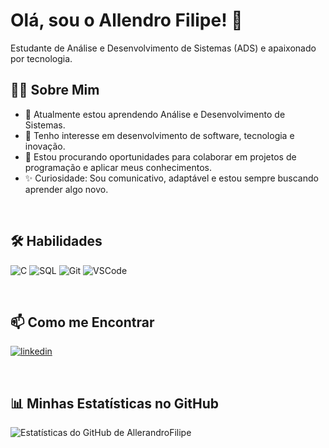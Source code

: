 # Olá, sou o Allendro Filipe! 👋

Estudante de Análise e Desenvolvimento de Sistemas (ADS) e apaixonado por tecnologia.

## 👨‍💻 Sobre Mim

- 🌱 Atualmente estou aprendendo Análise e Desenvolvimento de Sistemas.
- 👀 Tenho interesse em desenvolvimento de software, tecnologia e inovação.
- 🚀 Estou procurando oportunidades para colaborar em projetos de programação e aplicar meus conhecimentos.
- ✨ Curiosidade: Sou comunicativo, adaptável e estou sempre buscando aprender algo novo.

<br>

## 🛠️ Habilidades

![C](https://img.shields.io/badge/C-00599C?style=for-the-badge&logo=c&logoColor=white)
![SQL](https://img.shields.io/badge/SQL-000000?style=for-the-badge&logo=microsoft-sql-server&logoColor=white)
![Git](https://img.shields.io/badge/GIT-E44C30?style=for-the-badge&logo=git&logoColor=white)
![VSCode](https://img.shields.io/badge/VisualStudioCode-0078d7.svg?style=for-the-badge&logo=visual-studio-code&logoColor=white)

<br>

## 📫 Como me Encontrar

[![linkedin](https://img.shields.io/badge/linkedin-0A66C2?style=for-the-badge&logo=linkedin&logoColor=white)](https://www.linkedin.com/in/allendro-filipe)

<br>

## 📊 Minhas Estatísticas no GitHub

![Estatísticas do GitHub de AllerandroFilipe](https://github-readme-stats.vercel.app/api?username=AllerandroFilipe&show_icons=true&theme=dracula&include_all_commits=true&count_private=true&locale=pt-br)
